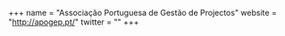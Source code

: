 +++
name = "Associação Portuguesa de Gestão de Projectos"
website = "http://apogep.pt/"
twitter = ""
+++